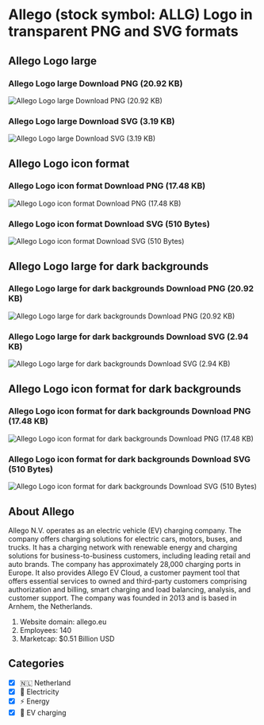# Allego (stock symbol: ALLG) Logo in transparent PNG and SVG formats

## Allego Logo large

### Allego Logo large Download PNG (20.92 KB)

![Allego Logo large Download PNG (20.92 KB)](/img/orig/ALLG_BIG-5d193ae2.png)

### Allego Logo large Download SVG (3.19 KB)

![Allego Logo large Download SVG (3.19 KB)](/img/orig/ALLG_BIG-a2510297.svg)

## Allego Logo icon format

### Allego Logo icon format Download PNG (17.48 KB)

![Allego Logo icon format Download PNG (17.48 KB)](/img/orig/ALLG-372fc7ea.png)

### Allego Logo icon format Download SVG (510 Bytes)

![Allego Logo icon format Download SVG (510 Bytes)](/img/orig/ALLG-990e9a73.svg)

## Allego Logo large for dark backgrounds

### Allego Logo large for dark backgrounds Download PNG (20.92 KB)

![Allego Logo large for dark backgrounds Download PNG (20.92 KB)](/img/orig/ALLG_BIG.D-e2547f05.png)

### Allego Logo large for dark backgrounds Download SVG (2.94 KB)

![Allego Logo large for dark backgrounds Download SVG (2.94 KB)](/img/orig/ALLG_BIG.D-e9a4728a.svg)

## Allego Logo icon format for dark backgrounds

### Allego Logo icon format for dark backgrounds Download PNG (17.48 KB)

![Allego Logo icon format for dark backgrounds Download PNG (17.48 KB)](/img/orig/ALLG.D-93f55bcf.png)

### Allego Logo icon format for dark backgrounds Download SVG (510 Bytes)

![Allego Logo icon format for dark backgrounds Download SVG (510 Bytes)](/img/orig/ALLG.D-51dd15df.svg)

## About Allego

Allego N.V. operates as an electric vehicle (EV) charging company. The company offers charging solutions for electric cars, motors, buses, and trucks. It has a charging network with renewable energy and charging solutions for business-to-business customers, including leading retail and auto brands. The company has approximately 28,000 charging ports in Europe. It also provides Allego EV Cloud, a customer payment tool that offers essential services to owned and third-party customers comprising authorization and billing, smart charging and load balancing, analysis, and customer support. The company was founded in 2013 and is based in Arnhem, the Netherlands.

1. Website domain: allego.eu
2. Employees: 140
3. Marketcap: $0.51 Billion USD


## Categories
- [x] 🇳🇱 Netherland
- [x] 🔋 Electricity
- [x] ⚡ Energy
- [x] 🔌​ EV charging
